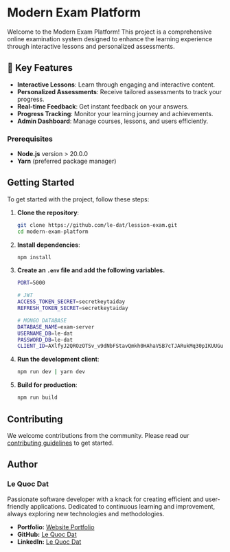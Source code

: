 # Modern Exam Platform

Welcome to the Modern Exam Platform! This project is a comprehensive online examination system designed to enhance the learning experience through interactive lessons and personalized assessments.

## 🔑 Key Features

- **Interactive Lessons**: Learn through engaging and interactive content.
- **Personalized Assessments**: Receive tailored assessments to track your progress.
- **Real-time Feedback**: Get instant feedback on your answers.
- **Progress Tracking**: Monitor your learning journey and achievements.
- **Admin Dashboard**: Manage courses, lessons, and users efficiently.

### Prerequisites

- **Node.js** version > 20.0.0
- **Yarn** (preferred package manager)

## Getting Started

To get started with the project, follow these steps:

1. **Clone the repository**:

   ```sh
   git clone https://github.com/le-dat/lession-exam.git
   cd modern-exam-platform
   ```

2. **Install dependencies**:

   ```sh
   npm install
   ```

3. **Create an `.env` file and add the following variables.**
   ```sh
   PORT=5000

   # JWT
   ACCESS_TOKEN_SECRET=secretkeytaiday
   REFRESH_TOKEN_SECRET=secretkeytaiday

   # MONGO DATABASE
   DATABASE_NAME=exam-server
   USERNAME_DB=le-dat
   PASSWORD_DB=le-dat
   CLIENT_ID=AXlfyJ2QROzOTSv_v9dNbFStavQmkh0HAhaVSB7cTJARukMq30pIKUUGuHrw1mMPu7zrHqj4LuKYjXrT
   ```
4. **Run the development client**:

   ```sh
   npm run dev | yarn dev
   ```

5. **Build for production**:
   ```sh
   npm run build
   ```

## Contributing

We welcome contributions from the community. Please read our [contributing guidelines](CONTRIBUTING.md) to get started.

## Author

### Le Quoc Dat

Passionate software developer with a knack for creating efficient and user-friendly applications. Dedicated to continuous learning and improvement, always exploring new technologies and methodologies.

- **Portfolio:** [Website Portfolio](https://ledat-portfolio.vercel.app/)
- **GitHub:** [Le Quoc Dat](https://github.com/le-dat)
- **LinkedIn:** [Le Quoc Dat](https://www.linkedin.com/in/le-quoc-dat)
